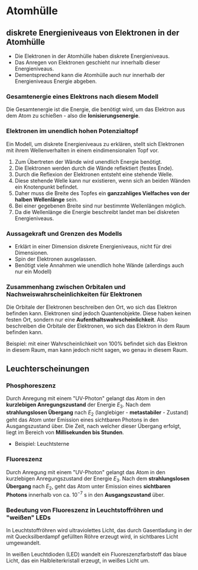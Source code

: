 # Atomhülle

## diskrete Energieniveaus von Elektronen in der Atomhülle

- Die Elektronen in der Atomhülle haben diskrete Energieniveaus.
- Das Anregen von Elektronen geschieht nur innerhalb dieser Energieniveaus.
- Dementsprechend kann die Atomhülle auch nur innerhalb der Energieniveaus Energie abgeben.

### Gesamtenergie eines Elektrons nach diesem Modell

Die Gesamtenergie ist die Energie, die benötigt wird, um das Elektron aus dem Atom zu schießen - also die **Ionisierungsenergie**.

### Elektronen im unendlich hohen Potenzialtopf

Ein Modell, um diskrete Energieniveaus zu erklären, stellt sich Elektronen mit ihrem Wellenverhalten in einem eindimensionalen Topf vor.

1. Zum Übertreten der Wände wird unendlich Energie benötigt.
2. Die Elektronen werden durch die Wände reflektiert (festes Ende).
3. Durch die Reflexion der Elektronen entsteht eine stehende Welle.
4. Diese stehende Welle kann nur existieren, wenn sich an beiden Wänden ein Knotenpunkt befindet.
5. Daher muss die Breite des Topfes ein **ganzzahliges Vielfaches von der halben Wellenlänge** sein.
6. Bei einer gegebenen Breite sind nur bestimmte Wellenlängen möglich.
7. Da die Wellenlänge die Energie beschreibt landet man bei diskreten Energieniveaus.

### Aussagekraft und Grenzen des Modells

- Erklärt in einer Dimension diskrete Energieniveaus, nicht für drei Dimensionen.
- Spin der Elektronen ausgelassen.
- Benötigt viele Annahmen wie unendlich hohe Wände (allerdings auch nur ein Modell)

### Zusammenhang zwischen Orbitalen und Nachweiswahrscheinlichkeiten für Elektronen

Die Orbitale der Elektronen beschreiben den Ort, wo sich das Elektron befinden kann. Elektronen sind jedoch Quantenobjekte. Diese haben keinen festen Ort, sondern nur eine **Aufenthaltswahrscheinlichkeit**. Also beschreiben die Orbitale der Elektronen, wo sich das Elektron in dem Raum befinden kann.

Beispiel: mit einer Wahrscheinlichkeit von 100% befindet sich das Elektron in diesem Raum, man kann jedoch nicht sagen, wo genau in diesem Raum.

## Leuchterscheinungen

### Phosphoreszenz

Durch Anregung mit einem "UV-Photon" gelangt das Atom in den **kurzlebigen Anregungszustand** der Energie $E_3$.
Nach dem **strahlungslosen Übergang** nach $E_2$ (langlebiger - **metastabiler** - Zustand) geht das Atom unter Emission eines sichtbaren Photons in den Ausgangszustand über. Die Zeit, nach welcher dieser Übergang erfolgt, liegt im Bereich von **Millisekunden bis Stunden**.

- Beispiel: Leuchtsterne

### Fluoreszenz

Durch Anregung mit einem "UV-Photon" gelangt das Atom in den kurzlebigen Anregungszustand der Energie $E_3$.
Nach dem **strahlungslosen Übergang** nach $E_2$, geht das Atom unter Emission eines **sichtbaren Photons** innerhalb von ca. $10^{-7}$ s in den **Ausgangszustand** über.

### Bedeutung von Fluoreszenz in Leuchtstoffröhren und "weißen" LEDs

In Leuchtstoffröhren wird ultraviolettes Licht, das durch Gasentladung in der mit Quecksilberdampf gefüllten Röhre erzeugt wird, in sichtbares Licht umgewandelt.

In weißen Leuchtdioden (LED) wandelt ein Fluoreszenzfarbstoff das blaue Licht, das ein Halbleiterkristall erzeugt, in weißes Licht um.
